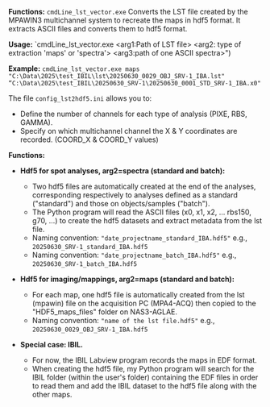 
**Functions:** `cmdLine_lst_vector.exe`
Converts the LST file created by the MPAWIN3 multichannel system to recreate the maps in hdf5 format. 
It extracts ASCII files and converts them to hdf5 format.

**Usage:**
`cmdLine_lst_vector.exe <arg1:Path of LST file> <arg2: type of extraction 'maps' or 'spectra'> <arg3:path of one ASCII spectra>")

**Example:**
`cmdLine_lst_vector.exe maps "C:\Data\2025\test_IBIL\lst\20250630_0029_OBJ_SRV-1_IBA.lst" “C:\Data\2025\test_IBIL\20250630_SRV-1\20250630_0001_STD_SRV-1_IBA.x0"`

The file `config_lst2hdf5.ini` allows you to:
- Define the number of channels for each type of analysis (PIXE, RBS, GAMMA).
- Specify on which multichannel channel the X & Y coordinates are recorded. (COORD_X & COORD_Y values)

**Functions:**

- **Hdf5 for spot analyses, arg2=spectra (standard and batch):**
    - Two hdf5 files are automatically created at the end of the analyses, corresponding respectively to analyses defined as a standard ("standard") and those on objects/samples ("batch").
    - The Python program will read the ASCII files (x0, x1, x2, … rbs150, g70, …) to create the hdf5 datasets and extract metadata from the lst file.
    - Naming convention: `"date_projectname_standard_IBA.hdf5"` e.g., `20250630_SRV-1_standard_IBA.hdf5`
    - Naming convention: `"date_projectname_batch_IBA.hdf5"` e.g., `20250630_SRV-1_batch_IBA.hdf5`

- **Hdf5 for imaging/mappings, arg2=maps (standard and batch):**
    - For each map, one hdf5 file is automatically created from the lst (mpawin) file on the acquisition PC (MPA4-ACQ) then copied to the "HDF5_maps_files" folder on NAS3-AGLAE.
    - Naming convention: `"name of the lst file.hdf5"` e.g., `20250630_0029_OBJ_SRV-1_IBA.hdf5`

- **Special case: IBIL.**
    - For now, the IBIL Labview program records the maps in EDF format.
    - When creating the hdf5 file, my Python program will search for the IBIL folder (within the user's folder) containing the EDF files in order to read them and add the IBIL dataset to the hdf5 file along with the other maps.
